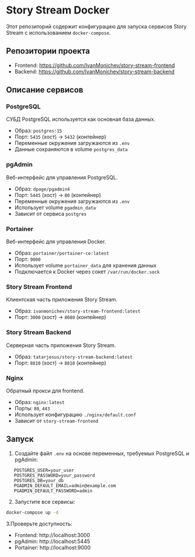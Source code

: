 # Story Stream Docker

Этот репозиторий содержит конфигурацию для запуска сервисов Story Stream с использованием `docker-compose`.

## Репозитории проекта

- Frontend: https://github.com/IvanMonichev/story-stream-frontend
- Backend: https://github.com/IvanMonichev/story-stream-backend

## Описание сервисов

### PostgreSQL

СУБД PostgreSQL используется как основная база данных.

- Образ: `postgres:15`
- Порт: `5435` (хост) → `5432` (контейнер)
- Переменные окружения загружаются из `.env`
- Данные сохраняются в volume `postgres_data`

### pgAdmin

Веб-интерфейс для управления PostgreSQL.

- Образ: `dpage/pgadmin4`
- Порт: `5445` (хост) → `80` (контейнер)
- Переменные окружения загружаются из `.env`
- Использует volume `pgadmin_data`
- Зависит от сервиса `postgres`

### Portainer

Веб-интерфейс для управления Docker.

- Образ: `portainer/portainer-ce:latest`
- Порт: `9000`
- Использует volume `portainer_data` для хранения данных
- Подключается к Docker через сокет `/var/run/docker.sock`

### Story Stream Frontend

Клиентская часть приложения Story Stream.

- Образ: `ivanmonichev/story-stream-frontend:latest`
- Порт: `3000` (хост) → `8080` (контейнер)

### Story Stream Backend

Серверная часть приложения Story Stream.

- Образ: `tatarjesus/story-stream-backend:latest`
- Порт: `8810` (хост) → `8810` (контейнер)

### Nginx

Обратный прокси для frontend.

- Образ: `nginx:latest`
- Порты: `80`, `443`
- Использует конфигурацию `./nginx/default.conf`
- Зависит от `story-stream-frontend`

## Запуск

1. Создайте файл `.env` на основе переменных, требуемых PostgreSQL и pgAdmin:
```env
   POSTGRES_USER=your_user
   POSTGRES_PASSWORD=your_password
   POSTGRES_DB=your_db
   PGADMIN_DEFAULT_EMAIL=admin@example.com
   PGADMIN_DEFAULT_PASSWORD=admin
```

2. Запустите все сервисы:
```bash
docker-compose up -d
```

3.Проверьте доступность:

- Frontend: http://localhost:3000
- pgAdmin: http://localhost:5445
- Portainer: http://localhost:9000

